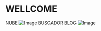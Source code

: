# WELLCOME

[NUBE](https://ciudaddelabogado.org) ![Image](https://github.com/lawyercity/web/blob/master/cloud.jpg=1x1)
BUSCADOR
[BLOG](https://ciudaddelabogado.org/index.php/apps/cms_pico/pico/lab) ![Image](https://github.com/lawyercity/web/blob/master/paper-2199502_640.jpg=1x1)
